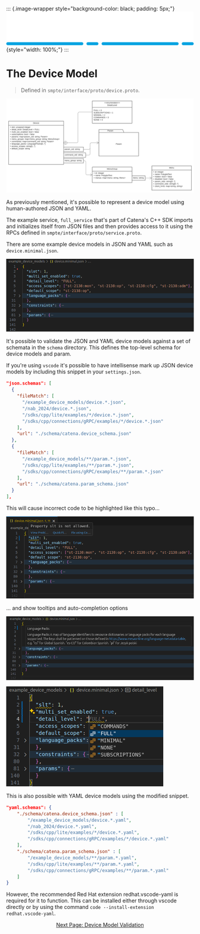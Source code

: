 
::: {.image-wrapper style="background-color: black; padding: 5px;"}
![Catena Logo](images/Catena%20Logo_PMS2191%20&%20White.png){style="width: 100%;"}
:::

# The Device Model

> Defined in `smpte/interface/proto/device.proto`.

![Alt](images/Catena%20UML%20-%20Device.svg)


As previously mentioned, it's possible to represent a device model using human-authored JSON and YAML.

The example service, `full_service` that's part of Catena's C++ SDK imports and initializes itself from JSON files and then provides access to it using the RPCs defined in `smpte/interface/proto/service.proto`.

There are some example device models in JSON and YAML such as `device.minimal.json`.

![Alt](images/device.minimal.png)

It's possible to validate the JSON and YAML device models against a set of schemata in the `schema` directory. This defines the top-level schema for device models and param.

If you're using `vscode` it's possible to have intellisense mark up JSON device models by including this snippet in your `settings.json`.

```json
"json.schemas": [
  {
    "fileMatch": [
      "/example_device_models/device.*.json",
      "/nab_2024/device.*.json",
      "/sdks/cpp/lite/examples/*/device.*.json",
      "/sdks/cpp/connections/gRPC/examples/*/device.*.json"
    ],
    "url": "./schema/catena.device_schema.json"
  },
  {
    "fileMatch": [
      "/example_device_models/**/param.*.json",
      "/sdks/cpp/lite/examples/**/param.*.json",
      "/sdks/cpp/connections/gRPC/examples/**/param.*.json"
    ],
    "url": "./schema/catena.param_schema.json"
  }
],
```
This will cause incorrect code to be highlighted like this typo...

![alt](images/device.minimal.error.png)

... and show tooltips and auto-completion options

![alt](images/tooltip.png)

![alt](images/autocomplete.png)

This is also possible with YAML device models using the modified snippet.
```json
"yaml.schemas": {
    "./schema/catena.device_schema.json" : [
        "/example_device_models/device.*.yaml",
        "/nab_2024/device.*.yaml",
        "/sdks/cpp/lite/examples/*/device.*.yaml",
        "/sdks/cpp/connections/gRPC/examples/*/device.*.yaml"
    ],
    "./schema/catena.param_schema.json" : [
        "/example_device_models/**/param.*.yaml",
        "/sdks/cpp/lite/examples/**/param.*.yaml",
        "/sdks/cpp/connections/gRPC/examples/**/param.*.yaml"
    ]
}
```
However, the recommended Red Hat extension redhat.vscode-yaml is required for it to function. This can be installed either through vscode directly or by using the command `code --install-extension redhat.vscode-yaml`.

<div style="text-align: center">

[Next Page: Device Model Validation](Validation.html)

</div>